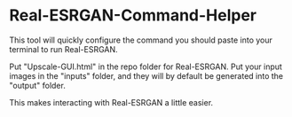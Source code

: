 # Real-ESRGAN-Command-Helper

This tool will quickly configure the command you should paste into your terminal to run Real-ESRGAN.

Put "Upscale-GUI.html" in the repo folder for Real-ESRGAN. Put your input images in the "inputs" folder, and they will by default be generated into the "output" folder.

This makes interacting with Real-ESRGAN a little easier.
